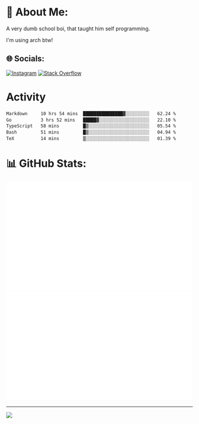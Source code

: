 # 💫 About Me:
A very dumb school boi, that taught him self programming.

I'm using arch btw!


## 🌐 Socials:
[![Instagram](https://img.shields.io/badge/Instagram-%23E4405F.svg?logo=Instagram&logoColor=white)](https://instagram.com/thinis.de) [![Stack Overflow](https://img.shields.io/badge/-Stackoverflow-FE7A16?logo=stack-overflow&logoColor=white)](https://stackoverflow.com/users/12344712) 

# Activity
<!--START_SECTION:waka-->

```txt
Markdown     10 hrs 54 mins  ███████████████▓░░░░░░░░░   62.24 %
Go           3 hrs 52 mins   █████▓░░░░░░░░░░░░░░░░░░░   22.10 %
TypeScript   58 mins         █▒░░░░░░░░░░░░░░░░░░░░░░░   05.54 %
Bash         51 mins         █▒░░░░░░░░░░░░░░░░░░░░░░░   04.94 %
TeX          14 mins         ▒░░░░░░░░░░░░░░░░░░░░░░░░   01.39 %
```

<!--END_SECTION:waka-->

# 📊 GitHub Stats:
![](https://raw.githubusercontent.com/CutieCat6778/github-stats/master/generated/overview.svg#gh-dark-mode-only)<br/>
![](https://raw.githubusercontent.com/CutieCat6778/github-stats/master/generated/languages.svg#gh-dark-mode-only)

---
[![](https://visitcount.itsvg.in/api?id=CutieCat6778&icon=0&color=0)](https://visitcount.itsvg.in)

